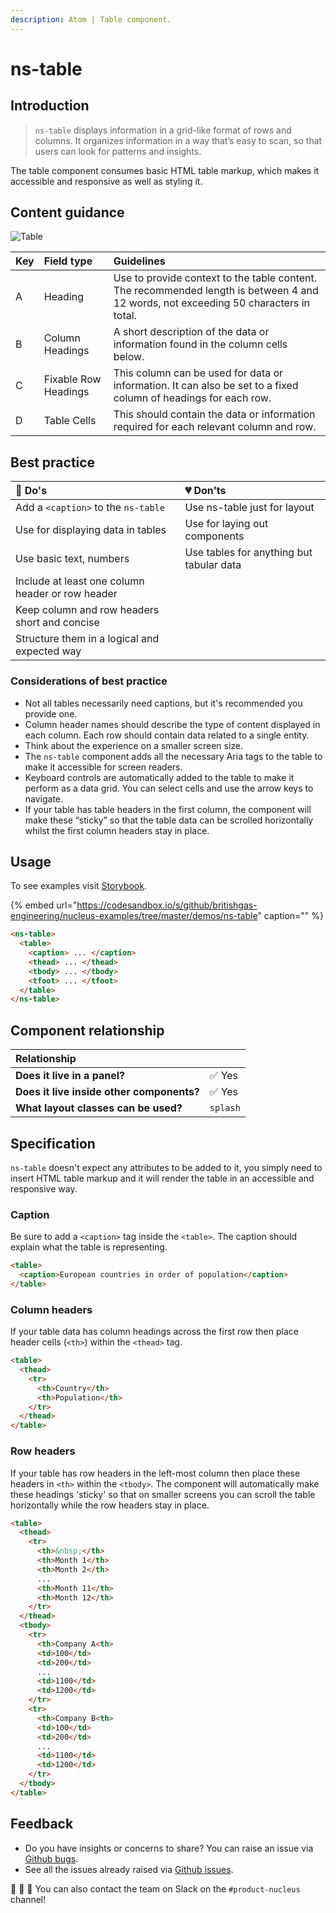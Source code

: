 ```yaml
---
description: Atom | Table component.
---
```


# ns-table

## Introduction

> `ns-table` displays information in a grid-like format of rows and columns. It organizes information in a way that’s easy to scan, so that users can look for patterns and insights.

The table component consumes basic HTML table markup, which makes it accessible and responsive as well as styling it.

## Content guidance

![Table](https://user-images.githubusercontent.com/45626534/74148366-2fdc5780-4bfd-11ea-9877-225e2ceaf388.png)

| Key | Field type | Guidelines |
| :--- | :--- | :--- |
| A | Heading | Use to provide context to the table content. The recommended length is between 4 and 12 words, not exceeding 50 characters in total. |
| B | Column Headings | A short description of the data or information found in the column cells below. |
| C | Fixable Row Headings | This column can be used for data or information. It can also be set to a fixed column of headings for each row. |
| D | Table Cells | This should contain the data or information required for each relevant column and row. |

## Best practice

| 💚 Do's | 💔 Don'ts |
| :--- | :--- |
| Add a `<caption>` to the `ns-table` | Use ns-table just for layout |
| Use for displaying data in tables | Use for laying out components |
| Use basic text, numbers | Use tables for anything but tabular data |
| Include at least one column header or row header | |
| Keep column and row headers short and concise | |
| Structure them in a logical and expected way | |


### Considerations of best practice

* Not all tables necessarily need captions, but it's recommended you provide one.
* Column header names should describe the type of content displayed in each column. Each row should contain data related to a single entity.
* Think about the experience on a smaller screen size.
* The `ns-table` component adds all the necessary Aria tags to the table to make it accessible for screen readers.
* Keyboard controls are automatically added to the table to make it perform as a data grid.  You can select cells and use the arrow keys to navigate.
* If your table has table headers <th> in the first column, the component will make these “sticky” so that the table data can be scrolled horizontally whilst the first column headers stay in place.

## Usage

To see examples visit [Storybook](https://britishgas.co.uk/nucleus/demo/index.html?path=/story/ns-table).

{% embed url="https://codesandbox.io/s/github/britishgas-engineering/nucleus-examples/tree/master/demos/ns-table" caption="" %}

```html
<ns-table>
  <table>
    <caption> ... </caption>
    <thead> ... </thead>
    <tbody> ... </tbody>
    <tfoot> ... </tfoot>
  </table>
</ns-table>
```

## Component relationship

|  **Relationship**  |  |
| :--- | :--- |
| **Does it live in a panel?** | ✅ Yes |
| **Does it live inside other components?** |  ✅ Yes |
| **What layout classes can be used?**  | `splash` |

## Specification

`ns-table` doesn't expect any attributes to be added to it, you simply need to insert HTML table markup and it will render the table in an accessible and responsive way.

### Caption

Be sure to add a `<caption>` tag inside the `<table>`.  The caption should explain what the table is representing.

```html
<table>
  <caption>European countries in order of population</caption>
</table>
```

### Column headers
If your table data has column headings across the first row then place header cells (`<th>`) within the `<thead>` tag.

```html
<table>
  <thead>
    <tr>
      <th>Country</th>
      <th>Population</th>
    </tr>
  </thead>
</table>
```

### Row headers
If your table has row headers in the left-most column then place these headers in `<th>` within the `<tbody>`.  The component will automatically make these headings 'sticky' so that on smaller screens you can scroll the table horizontally while the row headers stay in place.

```html
<table>
  <thead>
    <tr>
      <th>&nbsp;</th>
      <th>Month 1</th>
      <th>Month 2</th>
      ...
      <th>Month 11</th>
      <th>Month 12</th>
    </tr>
  </thead>
  <tbody>
    <tr>
      <th>Company A<th>
      <td>100</td>
      <td>200</td>
      ...
      <td>1100</td>
      <td>1200</td>
    </tr>
    <tr>
      <th>Company B<th>
      <td>100</td>
      <td>200</td>
      ...
      <td>1100</td>
      <td>1200</td>
    </tr>
  </tbody>
</table>
```

## Feedback

* Do you have insights or concerns to share? You can raise an issue via [Github bugs](https://github.com/ConnectedHomes/nucleus/issues/new?assignees=&labels=Bug&template=a--bug-report.md&title=[bug]%20[ns-table]).
* See all the issues already raised via [Github issues](https://github.com/connectedHomes/nucleus/issues?utf8=%E2%9C%93&q=is%3Aopen+is%3Aissue+label%3ABug+[ns-table]).

💩 🎉 🦄 You can also contact the team on Slack on the `#product-nucleus` channel!
